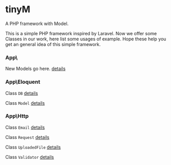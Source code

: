 # tinyM
A PHP framework with Model.

This is a simple PHP framework inspired by Laravel. Now we offer some Classes in our work, here list some usages of example. Hope these help you get an general idea of this simple framework.

### App\
New Models go here. [details](/App/)

### App\Eloquent

Class `DB` [details](/App/Eloquent)

Class `Model` [details](/App/Eloquent)

### App\Http

Class `Email` [details](/App/Http)

Class `Request` [details](/App/Http)

Class `UploadedFile` [details](/App/Http)

Class `Validator` [details](/App/Http)